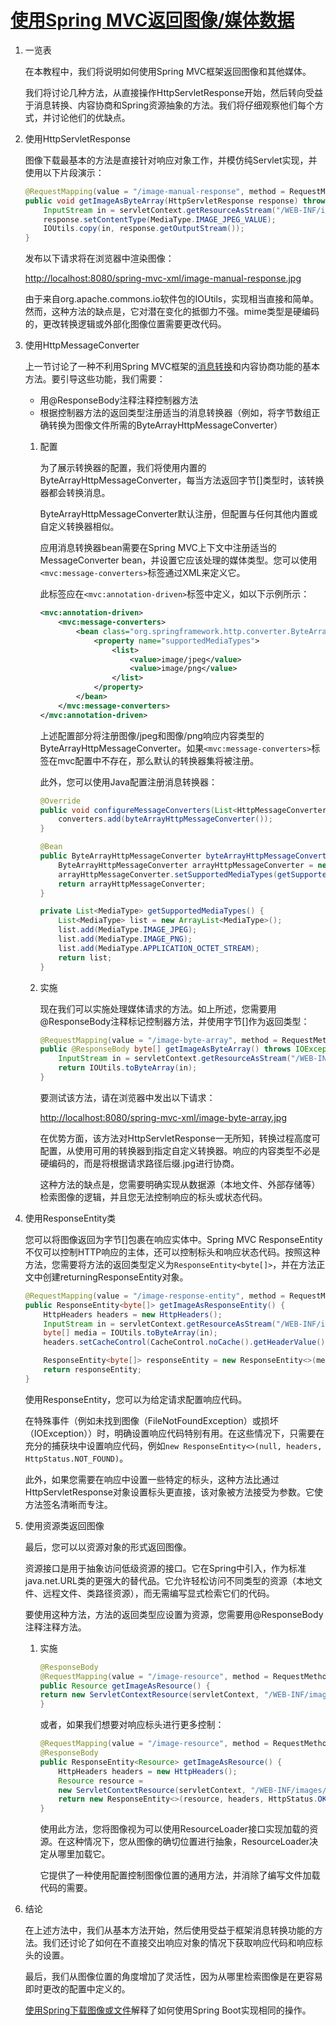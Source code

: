 # [使用Spring MVC返回图像/媒体数据](https://www.baeldung.com/spring-mvc-image-media-data)

1. 一览表

    在本教程中，我们将说明如何使用Spring MVC框架返回图像和其他媒体。

    我们将讨论几种方法，从直接操作HttpServletResponse开始，然后转向受益于消息转换、内容协商和Spring资源抽象的方法。我们将仔细观察他们每个方式，并讨论他们的优缺点。

2. 使用HttpServletResponse

    图像下载最基本的方法是直接针对响应对象工作，并模仿纯Servlet实现，并使用以下片段演示：

    ```java
    @RequestMapping(value = "/image-manual-response", method = RequestMethod.GET)
    public void getImageAsByteArray(HttpServletResponse response) throws IOException {
        InputStream in = servletContext.getResourceAsStream("/WEB-INF/images/image-example.jpg");
        response.setContentType(MediaType.IMAGE_JPEG_VALUE);
        IOUtils.copy(in, response.getOutputStream());
    }
    ```

    发布以下请求将在浏览器中渲染图像：

    <http://localhost:8080/spring-mvc-xml/image-manual-response.jpg>

    由于来自org.apache.commons.io软件包的IOUtils，实现相当直接和简单。然而，这种方法的缺点是，它对潜在变化的抵御力不强。mime类型是硬编码的，更改转换逻辑或外部化图像位置需要更改代码。

3. 使用HttpMessageConverter

    上一节讨论了一种不利用Spring MVC框架的[消息转换](https://www.baeldung.com/spring-httpmessageconverter-rest)和内容协商功能的基本方法。要引导这些功能，我们需要：

    - 用@ResponseBody注释注释控制器方法
    - 根据控制器方法的返回类型注册适当的消息转换器（例如，将字节数组正确转换为图像文件所需的ByteArrayHttpMessageConverter）

    1. 配置

        为了展示转换器的配置，我们将使用内置的ByteArrayHttpMessageConverter，每当方法返回字节[]类型时，该转换器都会转换消息。

        ByteArrayHttpMessageConverter默认注册，但配置与任何其他内置或自定义转换器相似。

        应用消息转换器bean需要在Spring MVC上下文中注册适当的MessageConverter bean，并设置它应该处理的媒体类型。您可以使用`<mvc:message-converters>`标签通过XML来定义它。

        此标签应在`<mvc:annotation-driven>`标签中定义，如以下示例所示：

        ```xml
        <mvc:annotation-driven>
            <mvc:message-converters>
                <bean class="org.springframework.http.converter.ByteArrayHttpMessageConverter">
                    <property name="supportedMediaTypes">
                        <list>
                            <value>image/jpeg</value>
                            <value>image/png</value>
                        </list>
                    </property>
                </bean>
            </mvc:message-converters>
        </mvc:annotation-driven>
        ```

        上述配置部分将注册图像/jpeg和图像/png响应内容类型的ByteArrayHttpMessageConverter。如果`<mvc:message-converters>`标签在mvc配置中不存在，那么默认的转换器集将被注册。

        此外，您可以使用Java配置注册消息转换器：

        ```java
        @Override
        public void configureMessageConverters(List<HttpMessageConverter<?>> converters) {
            converters.add(byteArrayHttpMessageConverter());
        }

        @Bean
        public ByteArrayHttpMessageConverter byteArrayHttpMessageConverter() {
            ByteArrayHttpMessageConverter arrayHttpMessageConverter = new ByteArrayHttpMessageConverter();
            arrayHttpMessageConverter.setSupportedMediaTypes(getSupportedMediaTypes());
            return arrayHttpMessageConverter;
        }

        private List<MediaType> getSupportedMediaTypes() {
            List<MediaType> list = new ArrayList<MediaType>();
            list.add(MediaType.IMAGE_JPEG);
            list.add(MediaType.IMAGE_PNG);
            list.add(MediaType.APPLICATION_OCTET_STREAM);
            return list;
        }
        ```

    2. 实施

        现在我们可以实施处理媒体请求的方法。如上所述，您需要用@ResponseBody注释标记控制器方法，并使用字节[]作为返回类型：

        ```java
        @RequestMapping(value = "/image-byte-array", method = RequestMethod.GET)
        public @ResponseBody byte[] getImageAsByteArray() throws IOException {
            InputStream in = servletContext.getResourceAsStream("/WEB-INF/images/image-example.jpg");
            return IOUtils.toByteArray(in);
        }
        ```

        要测试该方法，请在浏览器中发出以下请求：

        <http://localhost:8080/spring-mvc-xml/image-byte-array.jpg>

        在优势方面，该方法对HttpServletResponse一无所知，转换过程高度可配置，从使用可用的转换器到指定自定义转换器。响应的内容类型不必是硬编码的，而是将根据请求路径后缀.jpg进行协商。

        这种方法的缺点是，您需要明确实现从数据源（本地文件、外部存储等）检索图像的逻辑，并且您无法控制响应的标头或状态代码。

4. 使用ResponseEntity类

    您可以将图像返回为字节[]包裹在响应实体中。Spring MVC ResponseEntity不仅可以控制HTTP响应的主体，还可以控制标头和响应状态代码。按照这种方法，您需要将方法的返回类型定义为`ResponseEntity<byte[]>`，并在方法正文中创建returningResponseEntity对象。

    ```java
    @RequestMapping(value = "/image-response-entity", method = RequestMethod.GET)
    public ResponseEntity<byte[]> getImageAsResponseEntity() {
        HttpHeaders headers = new HttpHeaders();
        InputStream in = servletContext.getResourceAsStream("/WEB-INF/images/image-example.jpg");
        byte[] media = IOUtils.toByteArray(in);
        headers.setCacheControl(CacheControl.noCache().getHeaderValue());

        ResponseEntity<byte[]> responseEntity = new ResponseEntity<>(media, headers, HttpStatus.OK);
        return responseEntity;
    }
    ```

    使用ResponseEntity，您可以为给定请求配置响应代码。

    在特殊事件（例如未找到图像（FileNotFoundException）或损坏（IOException））时，明确设置响应代码特别有用。在这些情况下，只需要在充分的捕获块中设置响应代码，例如`new ResponseEntity<>(null, headers, HttpStatus.NOT_FOUND)`。

    此外，如果您需要在响应中设置一些特定的标头，这种方法比通过HttpServletResponse对象设置标头更直接，该对象被方法接受为参数。它使方法签名清晰而专注。

5. 使用资源类返回图像

    最后，您可以以资源对象的形式返回图像。

    资源接口是用于抽象访问低级资源的接口。它在Spring中引入，作为标准java.net.URL类的更强大的替代品。它允许轻松访问不同类型的资源（本地文件、远程文件、类路径资源），而无需编写显式检索它们的代码。

    要使用这种方法，方法的返回类型应设置为资源，您需要用@ResponseBody注释注释方法。

    1. 实施

        ```java
        @ResponseBody
        @RequestMapping(value = "/image-resource", method = RequestMethod.GET)
        public Resource getImageAsResource() {
        return new ServletContextResource(servletContext, "/WEB-INF/images/image-example.jpg");
        }
        ```

        或者，如果我们想要对响应标头进行更多控制：

        ```java
        @RequestMapping(value = "/image-resource", method = RequestMethod.GET)
        @ResponseBody
        public ResponseEntity<Resource> getImageAsResource() {
            HttpHeaders headers = new HttpHeaders();
            Resource resource =
            new ServletContextResource(servletContext, "/WEB-INF/images/image-example.jpg");
            return new ResponseEntity<>(resource, headers, HttpStatus.OK);
        }
        ```

        使用此方法，您将图像视为可以使用ResourceLoader接口实现加载的资源。在这种情况下，您从图像的确切位置进行抽象，ResourceLoader决定从哪里加载它。

        它提供了一种使用配置控制图像位置的通用方法，并消除了编写文件加载代码的需要。

6. 结论

    在上述方法中，我们从基本方法开始，然后使用受益于框架消息转换功能的方法。我们还讨论了如何在不直接交出响应对象的情况下获取响应代码和响应标头的设置。

    最后，我们从图像位置的角度增加了灵活性，因为从哪里检索图像是在更容易即时更改的配置中定义的。

    [使用Spring下载图像或文件](https://www.baeldung.com/spring-controller-return-image-file)解释了如何使用Spring Boot实现相同的操作。
